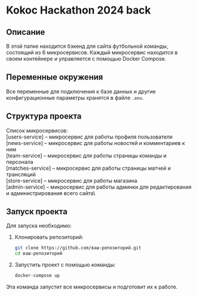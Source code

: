 # Kokoc Hackathon 2024 back

## Описание

В этой папке находится бэкенд для сайта футбольной команды, состоящий из 6 микросервисов. Каждый микросервис находится в своем контейнере и управляется с помощью Docker Compose.

## Переменные окружения

Все переменные для подключения к базе данных и другие конфигурационные параметры хранятся в файле `.env`.

## Структура проекта

Список микросервисов:\
[users-service] – микросервис для работы профиля пользователя\
[news-service] – микросервис для работы новостей и комментариев к ним\
[team-service] – микросервис для работы страницы команды и персонала\
[matches-service] – микросервис для работы страницы матчей и трансляций\
[store-service] – микросервис для работы магазина\
[admin-service] – микросервис для работы админки для редактирования и администрирования всего сайта\

## Запуск проекта

Для запуска необходимо:

1. Клонировать репозиторий:
   ```sh
   git clone https://github.com/ваш-репозиторий.git
   cd ваш-репозиторий
2. Запустить проект с помощью команды:
    ```sh
   docker-compose up

Эта команда запустит все микросервисы и подготовит их к работе.